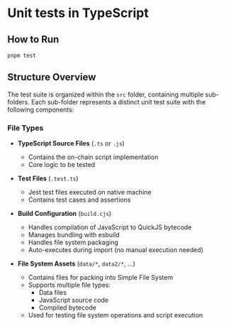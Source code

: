 # Unit tests in TypeScript

## How to Run

```
pnpm test
```

## Structure Overview

The test suite is organized within the `src` folder, containing multiple sub-folders. Each sub-folder represents a distinct
unit test suite with the following components:

### File Types

- **TypeScript Source Files** (`.ts` or `.js`)

  - Contains the on-chain script implementation
  - Core logic to be tested

- **Test Files** (`.test.ts`)

  - Jest test files executed on native machine
  - Contains test cases and assertions

- **Build Configuration** (`build.cjs`)
  - Handles compilation of JavaScript to QuickJS bytecode
  - Manages bundling with esbuild
  - Handles file system packaging
  - Auto-executes during import (no manual execution needed)

- **File System Assets** (`data/*`, `data2/*`, ...)
  - Contains files for packing into Simple File System
  - Supports multiple file types:
    - Data files
    - JavaScript source code
    - Compiled bytecode
  - Used for testing file system operations and script execution
